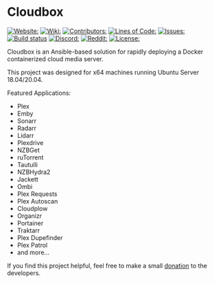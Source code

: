 # Cloudbox
[![Website:](https://img.shields.io/badge/website-https%3A%2F%2Fcloudbox.works-blue)](https://cloudbox.works)
[![Wiki:](https://img.shields.io/badge/wiki-https%3A%2F%2Fcloudbox.wiki-blue)](https://cloudbox.wiki)
[![Contributors:](https://img.shields.io/github/contributors/cloudbox2/cloudbox?color=blue)](https://github.com/Cloudbox2/Cloudbox)
[![Lines of Code:](https://img.shields.io/tokei/lines/github/cloudbox2/cloudbox)](https://github.com/Cloudbox2/Cloudbox)
[![Issues:](https://img.shields.io/github/issues/Cloudbox2/Cloudbox?color=blue)](https://github.com/Cloudbox2/Cloudbox/issues)
[![Build status](https://appveyor.cloudbox.work/api/projects/status/ydmbhstv697aosa8/branch/master?svg=true)](https://appveyor.cloudbox.work/project/AppVeyor/cloudbox/branch/master)
[![Discord:](https://img.shields.io/discord/381077432285003776?color=blue)](https://discord.io/cloudbox)
[![Reddit:](https://img.shields.io/badge/reddit-r/Cloudbox-blue)](https://reddit.com/r/Cloudbox)
[![License:](https://img.shields.io/github/license/Cloudbox2/Cloudbox)](LICENSE.md)


Cloudbox is an Ansible-based solution for rapidly deploying a Docker containerized cloud media server.

This project was designed for x64 machines running Ubuntu Server 18.04/20.04.

Featured Applications:

- Plex
- Emby
- Sonarr
- Radarr
- Lidarr
- Plexdrive
- NZBGet
- ruTorrent
- Tautulli
- NZBHydra2
- Jackett
- Ombi
- Plex Requests
- Plex Autoscan
- Cloudplow
- Organizr
- Portainer
- Traktarr
- Plex Dupefinder
- Plex Patrol
- and more...

If you find this project helpful, feel free to make a small [donation](DONATIONS.md) to the developers.
